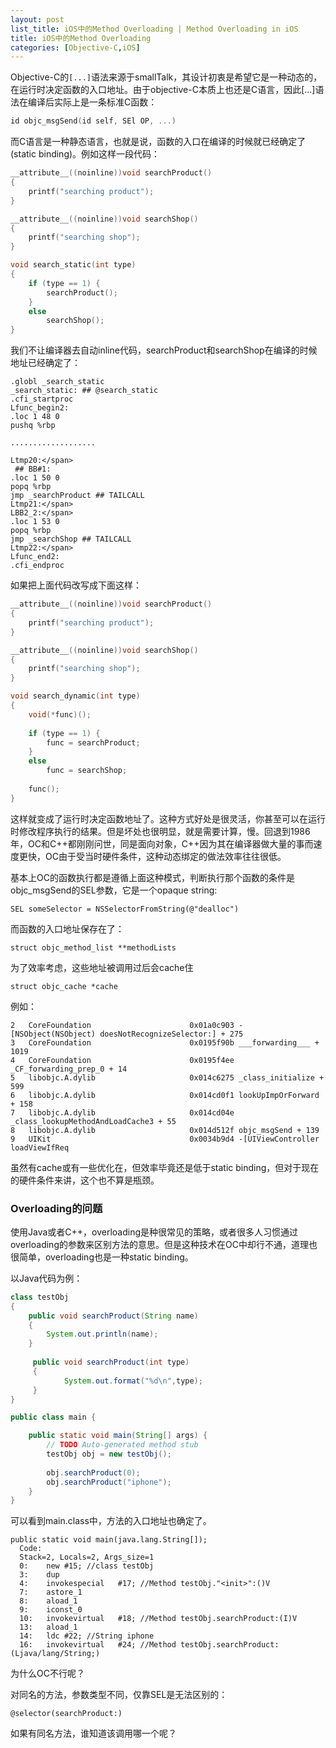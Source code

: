 ```yaml
---
layout: post
list_title: iOS中的Method Overloading | Method Overloading in iOS
title: iOS中的Method Overloading
categories: [Objective-C,iOS]
---
```


Objective-C的`[...]`语法来源于smallTalk，其设计初衷是希望它是一种动态的，在运行时决定函数的入口地址。由于objective-C本质上也还是C语言，因此[...]语法在编译后实际上是一条标准C函数：

```c
id objc_msgSend(id self, SEl OP, ...)
```

而C语言是一种静态语言，也就是说，函数的入口在编译的时候就已经确定了(static binding)。例如这样一段代码：

```c
__attribute__((noinline))void searchProduct()
{
    printf("searching product");
}

__attribute__((noinline))void searchShop()
{
    printf("searching shop");
}

void search_static(int type)
{
    if (type == 1) {
        searchProduct();
    }
    else
        searchShop();
}
```

我们不让编译器去自动inline代码，searchProduct和searchShop在编译的时候地址已经确定了：

```
.globl _search_static
_search_static: ## @search_static
.cfi_startproc
Lfunc_begin2:
.loc 1 48 0
pushq %rbp

...................

Ltmp20:</span>
 ## BB#1:
.loc 1 50 0
popq %rbp
jmp _searchProduct ## TAILCALL
Ltmp21:</span>
LBB2_2:</span>
.loc 1 53 0
popq %rbp
jmp _searchShop ## TAILCALL
Ltmp22:</span>
Lfunc_end2:
.cfi_endproc
```

如果把上面代码改写成下面这样：

```c
__attribute__((noinline))void searchProduct()
{
    printf("searching product");
}

__attribute__((noinline))void searchShop()
{
    printf("searching shop");
}

void search_dynamic(int type)
{
    void(*func)();
    
    if (type == 1) {
        func = searchProduct;
    }
    else
        func = searchShop;
    
    func();
}
```

这样就变成了运行时决定函数地址了。这种方式好处是很灵活，你甚至可以在运行时修改程序执行的结果。但是坏处也很明显，就是需要计算，慢。回退到1986年，OC和C++都刚刚问世，同是面向对象，C++因为其在编译器做大量的事而速度更快，OC由于受当时硬件条件，这种动态绑定的做法效率往往很低。

基本上OC的函数执行都是遵循上面这种模式，判断执行那个函数的条件是objc_msgSend的SEL参数，它是一个opaque string:

```objc
SEL someSelector = NSSelectorFromString(@"dealloc")
```
而函数的入口地址保存在了：

```objc
struct objc_method_list **methodLists 
```
为了效率考虑，这些地址被调用过后会cache住

```objc
struct objc_cache *cache  
```
例如：

```shell
2   CoreFoundation                      0x01a0c903 -[NSObject(NSObject) doesNotRecognizeSelector:] + 275
3   CoreFoundation                      0x0195f90b ___forwarding___ + 1019
4   CoreFoundation                      0x0195f4ee _CF_forwarding_prep_0 + 14
5   libobjc.A.dylib                     0x014c6275 _class_initialize + 599
6   libobjc.A.dylib                     0x014cd0f1 lookUpImpOrForward + 158
7   libobjc.A.dylib                     0x014cd04e _class_lookupMethodAndLoadCache3 + 55
8   libobjc.A.dylib                     0x014d512f objc_msgSend + 139
9   UIKit                               0x0034b9d4 -[UIViewController loadViewIfReq
```

虽然有cache或有一些优化在，但效率毕竟还是低于static binding，但对于现在的硬件条件来讲，这个也不算是瓶颈。

### Overloading的问题

使用Java或者C++，overloading是种很常见的策略，或者很多人习惯通过overloading的参数来区别方法的意思。但是这种技术在OC中却行不通，道理也很简单，overloading也是一种static binding。

以Java代码为例：

```java
class testObj
{
	public void searchProduct(String name)
	{
		System.out.println(name);
	}
	
	 public void searchProduct(int type)
	 {
			System.out.format("%d\n",type);
	 }
}

public class main {

	public static void main(String[] args) {
		// TODO Auto-generated method stub
		testObj obj = new testObj();
		
		obj.searchProduct(0);
		obj.searchProduct("iphone");
	}
}
```

可以看到main.class中，方法的入口地址也确定了。

```shell
public static void main(java.lang.String[]);
  Code:
  Stack=2, Locals=2, Args_size=1
  0:	new	#15; //class testObj
  3:	dup
  4:	invokespecial	#17; //Method testObj."<init>":()V
  7:	astore_1
  8:	aload_1
  9:	iconst_0
  10:	invokevirtual	#18; //Method testObj.searchProduct:(I)V
  13:	aload_1
  14:	ldc	#22; //String iphone
  16:	invokevirtual	#24; //Method testObj.searchProduct:(Ljava/lang/String;)
```
为什么OC不行呢？

对同名的方法，参数类型不同，仅靠SEL是无法区别的：

```objc
@selector(searchProduct:)
```
如果有同名方法，谁知道该调用哪一个呢？






